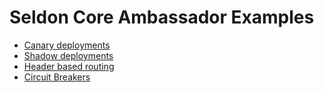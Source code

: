 # Seldon Core Ambassador Examples

 * [Canary deployments](./canary)
 * [Shadow deployments](./shadow)
 * [Header based routing](./headers)
 * [Circuit Breakers](./circuit_breakers)
